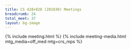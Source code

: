 ```yaml
---
title: CS 428+828 (201830) Meetings
breadcrumb: 24
total_meet: 37
layout: bg-image
---
```

{% include meeting.html %}
{% include meeting-media.html mtg_media=off_med mtg=crs_mps %}
